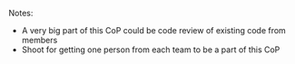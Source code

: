 Notes:
* A very big part of this CoP could be code review of existing code from members
* Shoot for getting one person from each team to be a part of this CoP

